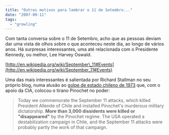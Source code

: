 ```yaml
---
title: "Outros motivos para lembrar o 11 de Setembro..."
date: "2007-09-11"
tags: 
  - "growling"
---
```


Com tanta conversa sobre o 11 de Setembro, acho que as pessoas deviam dar uma vista de olhos sobre o que aconteceu neste dia, ao longo de vários anos. Há surpresas interessantes, uma até relacionada com o Presidente Kennedy, ou melhor, Lee Harvey Oswald.

[http://en.wikipedia.org/wiki/September\_11#Events](http://en.wikipedia.org/wiki/September_11#Events)

Uma das mais interessantes é salientada por Richard Stallman no seu próprio blog, numa alusão ao [golpe de estado chileno de 1973](http://en.wikipedia.org/wiki/Chilean_coup_of_1973) que, com o apoio da CIA, colocou o tirano Pinochet no poder:

> Today we commemorate the September 11 attacks, which killed President Allende of Chile and installed Pinochet's murderous military dictatorship. **More than 3,000 dissidents were killed or "disappeared"** by the Pinochet regime. The USA operated a destabilization campaign in Chile, and the September 11 attacks were probably partly the work of that campaign.
